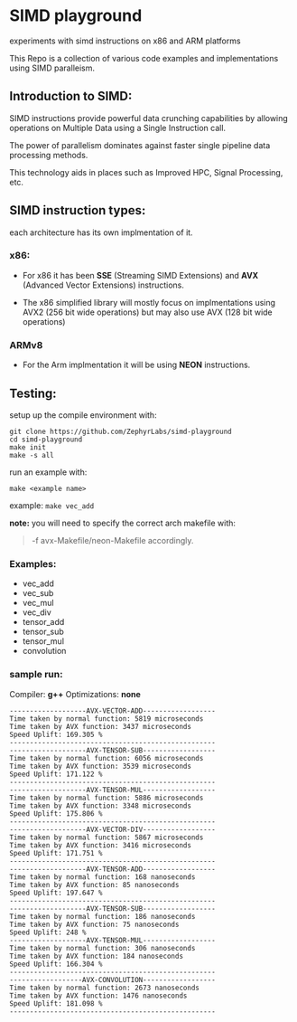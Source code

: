 # SIMD playground
 experiments with simd instructions on x86 and ARM platforms

This Repo is a collection of various code examples and implementations using SIMD paralleism.

## Introduction to SIMD:
SIMD instructions provide powerful data crunching capabilities by allowing
operations on Multiple Data using a Single Instruction call.

The power of parallelism dominates against faster single pipeline data processing methods.

This technology aids in places such as Improved HPC, Signal Processing, etc.

## SIMD instruction types:
each architecture has its own implmentation of it.

### x86:
* For x86 it has been **SSE** (Streaming SIMD Extensions) and **AVX** (Advanced Vector Extensions) instructions.

* The x86 simplified library will mostly focus on implmentations using AVX2 (256 
bit wide operations) but may also use AVX (128 bit wide operations)

### ARMv8
* For the Arm implmentation it will be using **NEON** instructions.

## Testing:
setup up the compile environment with:
```
git clone https://github.com/ZephyrLabs/simd-playground
cd simd-playground
make init
make -s all
```

run an example with:
```
make <example name>
```
example: `make vec_add`

**note:** you will need to specify the correct arch makefile with: 
> -f avx-Makefile/neon-Makefile
accordingly.

### Examples:
- vec_add
- vec_sub
- vec_mul
- vec_div
- tensor_add
- tensor_sub
- tensor_mul
- convolution

### sample run:
Compiler: **g++**
Optimizations: **none**
```
-------------------AVX-VECTOR-ADD------------------
Time taken by normal function: 5819 microseconds
Time taken by AVX function: 3437 microseconds
Speed Uplift: 169.305 %
---------------------------------------------------
-------------------AVX-TENSOR-SUB------------------
Time taken by normal function: 6056 microseconds
Time taken by AVX function: 3539 microseconds
Speed Uplift: 171.122 %
---------------------------------------------------
-------------------AVX-TENSOR-MUL------------------
Time taken by normal function: 5886 microseconds
Time taken by AVX function: 3348 microseconds
Speed Uplift: 175.806 %
---------------------------------------------------
-------------------AVX-VECTOR-DIV------------------
Time taken by normal function: 5867 microseconds
Time taken by AVX function: 3416 microseconds
Speed Uplift: 171.751 %
---------------------------------------------------
-------------------AVX-TENSOR-ADD------------------
Time taken by normal function: 168 nanoseconds
Time taken by AVX function: 85 nanoseconds
Speed Uplift: 197.647 %
---------------------------------------------------
-------------------AVX-TENSOR-SUB------------------
Time taken by normal function: 186 nanoseconds
Time taken by AVX function: 75 nanoseconds
Speed Uplift: 248 %
-------------------AVX-TENSOR-MUL------------------
Time taken by normal function: 306 nanoseconds
Time taken by AVX function: 184 nanoseconds
Speed Uplift: 166.304 %
---------------------------------------------------
------------------AVX-CONVOLUTION------------------
Time taken by normal function: 2673 nanoseconds
Time taken by AVX function: 1476 nanoseconds
Speed Uplift: 181.098 %
---------------------------------------------------
```


